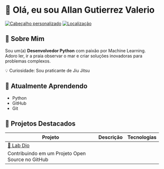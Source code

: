
# 👋 Olá, eu sou Allan Gutierrez Valerio

[![Cabeçalho personalizado](https://img.shields.io/badge/-👨💻%20Desenvolvedor%20Python%20🚀-blue?style=flat)](https://github.com/AllanValerio)
[![Localização](https://img.shields.io/badge/-📍%20[São_Paulo_SP]-lightgrey?style=flat)]()

## 🚀 Sobre Mim
Sou um(a) **Desenvolvedor Python** com paixão por Machine Learning. Adoro ler, ir a praia observar o mar e criar soluções inovadoras para problemas complexos.

💡 Curiosidade: Sou praticante de Jiu Jitsu

## 🌱 Atualmente Aprendendo
- Python
- GitHub
- Git

## 💼 Projetos Destacados
| Projeto | Descrição | Tecnologias |
|---------|-----------|-------------|
| [🔗 Lab Dio ](https://github.com/AllanValerio/dio-lab-open-source) | 
Contribuindo em um Projeto Open Source no GitHub|
